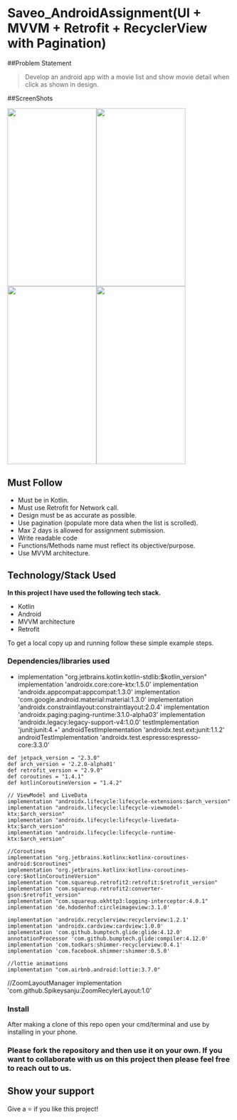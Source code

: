 # Saveo_AndroidAssignment(UI + MVVM + Retrofit + RecyclerView with Pagination)
##Problem Statement
> Develop an android app with a movie list and show movie detail when click as shown in 
design.

##ScreenShots

<img src ="https://user-images.githubusercontent.com/56826217/126928288-409b35d6-1e00-4f35-b258-976dd24b09d1.png" width=200 height=400/><img src ="https://user-images.githubusercontent.com/56826217/126928276-bba2677d-9de7-45ae-8605-0acf0e17d2d5.png" width=200 height=400/><img src ="https://user-images.githubusercontent.com/56826217/126928283-45c52859-c175-4846-b455-13184bbeb32c.png" width=200 height=400/><img src ="https://user-images.githubusercontent.com/56826217/126928282-4204dab4-603e-4704-a2b0-9c65a286e0cd.png" width=200 height=400/>

## Must Follow
-  Must be in Kotlin.
- Must use Retrofit for Network call.
- Design must be as accurate as possible.
- Use pagination (populate more data when the list is scrolled).
- Max 2 days is allowed for assignment submission.
- Write readable code
- Functions/Methods name must reflect its objective/purpose.
- Use MVVM architecture.

## Technology/Stack Used

**In this project I have used the following tech stack.**
- Kotlin 
- Android
- MVVM architecture
- Retrofit

To get a local copy up and running follow these simple example steps.

### Dependencies/libraries used
-    implementation "org.jetbrains.kotlin:kotlin-stdlib:$kotlin_version"
    implementation 'androidx.core:core-ktx:1.5.0'
    implementation 'androidx.appcompat:appcompat:1.3.0'
    implementation 'com.google.android.material:material:1.3.0'
    implementation 'androidx.constraintlayout:constraintlayout:2.0.4'
    implementation 'androidx.paging:paging-runtime:3.1.0-alpha03'
    implementation 'androidx.legacy:legacy-support-v4:1.0.0'
    testImplementation 'junit:junit:4.+'
    androidTestImplementation 'androidx.test.ext:junit:1.1.2'
    androidTestImplementation 'androidx.test.espresso:espresso-core:3.3.0'

    def jetpack_version = "2.3.0"
    def arch_version = '2.2.0-alpha01'
    def retrofit_version = "2.9.0"
    def coroutines = "1.4.1"
    def kotlinCoroutineVersion = "1.4.2"

    // ViewModel and LiveData
    implementation "androidx.lifecycle:lifecycle-extensions:$arch_version"
    implementation "androidx.lifecycle:lifecycle-viewmodel-ktx:$arch_version"
    implementation "androidx.lifecycle:lifecycle-livedata-ktx:$arch_version"
    implementation "androidx.lifecycle:lifecycle-runtime-ktx:$arch_version"

    //Coroutines
    implementation "org.jetbrains.kotlinx:kotlinx-coroutines-android:$coroutines"
    implementation "org.jetbrains.kotlinx:kotlinx-coroutines-core:$kotlinCoroutineVersion"
    implementation "com.squareup.retrofit2:retrofit:$retrofit_version"
    implementation "com.squareup.retrofit2:converter-gson:$retrofit_version"
    implementation "com.squareup.okhttp3:logging-interceptor:4.0.1"
    implementation 'de.hdodenhof:circleimageview:3.1.0'

    implementation 'androidx.recyclerview:recyclerview:1.2.1'
    implementation 'androidx.cardview:cardview:1.0.0'
    implementation 'com.github.bumptech.glide:glide:4.12.0'
    annotationProcessor 'com.github.bumptech.glide:compiler:4.12.0'
    implementation 'com.todkars:shimmer-recyclerview:0.4.1'
    implementation 'com.facebook.shimmer:shimmer:0.5.0'

    //lottie animations
    implementation "com.airbnb.android:lottie:3.7.0"

//ZoomLayoutManager
    implementation 'com.github.Spikeysanju:ZoomRecylerLayout:1.0'

### Install

After making a clone of this repo open your cmd/terminal and use by installing in your phone.


### Please fork the repository and then use it on your own. If you want to collaborate with us on this project then please feel free to reach out to us.


## Show your support

Give a ⭐️ if you like this project!


